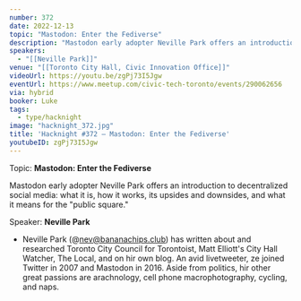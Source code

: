 ```yaml
---
number: 372
date: 2022-12-13
topic: "Mastodon: Enter the Fediverse"
description: "Mastodon early adopter Neville Park offers an introduction to decentralized social media: what it is, how it works, its upsides and downsides, and what it means for the ‘public square.’"
speakers:
  - "[[Neville Park]]"
venue: "[[Toronto City Hall, Civic Innovation Office]]"
videoUrl: https://youtu.be/zgPj73I5Jgw
eventUrl: https://www.meetup.com/civic-tech-toronto/events/290062656
via: hybrid
booker: Luke
tags:
  - type/hacknight
image: "hacknight_372.jpg"
title: 'Hacknight #372 – Mastodon: Enter the Fediverse'
youtubeID: zgPj73I5Jgw
---
```


Topic: **Mastodon: Enter the Fediverse**

Mastodon early adopter Neville Park offers an introduction to decentralized social media: what it is, how it works, its upsides and downsides, and what it means for the "public square."

Speaker: **Neville Park**

* Neville Park (@nev@bananachips.club) has written about and researched Toronto City Council for Torontoist, Matt Elliott's City Hall Watcher, The Local, and on hir own blog. An avid livetweeter, ze joined Twitter in 2007 and Mastodon in 2016. Aside from politics, hir other great passions are arachnology, cell phone macrophotography, cycling, and naps.

